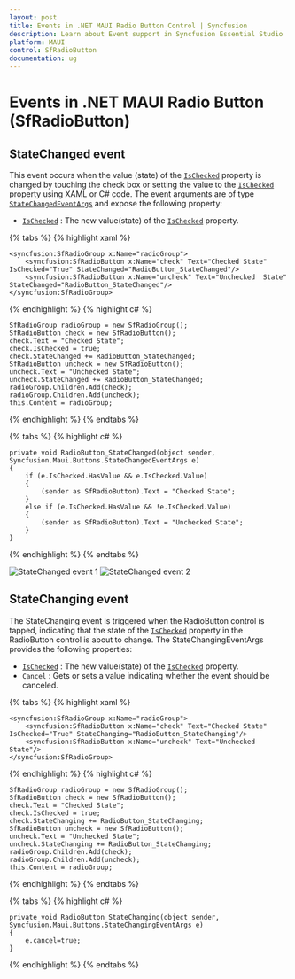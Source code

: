 ```yaml
---
layout: post
title: Events in .NET MAUI Radio Button Control | Syncfusion
description: Learn about Event support in Syncfusion Essential Studio .NET MAUI Radio Button control, its elements and more.
platform: MAUI
control: SfRadioButton
documentation: ug
---
```


# Events in .NET MAUI Radio Button (SfRadioButton)

## StateChanged event

This event occurs when the value (state) of the [`IsChecked`](https://help.syncfusion.com/cr/maui/Syncfusion.Maui.Buttons.SfRadioButton.html#Syncfusion_Maui_Buttons_SfRadioButton_IsChecked) property is changed by touching the check box or setting the value to the [`IsChecked`](https://help.syncfusion.com/cr/maui/Syncfusion.Maui.Buttons.SfRadioButton.html#Syncfusion_Maui_Buttons_SfRadioButton_IsChecked) property using XAML or C# code. The event arguments are of type [`StateChangedEventArgs`](https://help.syncfusion.com/cr/maui/Syncfusion.Maui.Buttons.StateChangedEventArgs.html) and expose the following property:

* [`IsChecked`](https://help.syncfusion.com/cr/maui/Syncfusion.Maui.Buttons.SfRadioButton.html#Syncfusion_Maui_Buttons_SfRadioButton_IsChecked) : The new value(state) of the [`IsChecked`](https://help.syncfusion.com/cr/maui/Syncfusion.Maui.Buttons.SfRadioButton.html#Syncfusion_Maui_Buttons_SfRadioButton_IsChecked) property.

{% tabs %}
{% highlight xaml %}

    <syncfusion:SfRadioGroup x:Name="radioGroup">
        <syncfusion:SfRadioButton x:Name="check" Text="Checked State" IsChecked="True" StateChanged="RadioButton_StateChanged"/>
        <syncfusion:SfRadioButton x:Name="uncheck" Text="Unchecked  State" StateChanged="RadioButton_StateChanged"/>
    </syncfusion:SfRadioGroup>

{% endhighlight %}
{% highlight c# %}

    SfRadioGroup radioGroup = new SfRadioGroup();
    SfRadioButton check = new SfRadioButton();
    check.Text = "Checked State";
    check.IsChecked = true;
    check.StateChanged += RadioButton_StateChanged;
    SfRadioButton uncheck = new SfRadioButton();
    uncheck.Text = "Unchecked State";
    uncheck.StateChanged += RadioButton_StateChanged;
    radioGroup.Children.Add(check);
    radioGroup.Children.Add(uncheck);
    this.Content = radioGroup;

{% endhighlight %}
{% endtabs %}

{% tabs %}
{% highlight c# %}

    private void RadioButton_StateChanged(object sender, Syncfusion.Maui.Buttons.StateChangedEventArgs e)
    {
        if (e.IsChecked.HasValue && e.IsChecked.Value)
        {
            (sender as SfRadioButton).Text = "Checked State";
        }
        else if (e.IsChecked.HasValue && !e.IsChecked.Value)
        {
            (sender as SfRadioButton).Text = "Unchecked State";
        }
    }
 
{% endhighlight %}
{% endtabs %}

![StateChanged event 1](Images/Event/statechanged1.png)
![StateChanged event 2](Images/Event/statechanged2.png)

## StateChanging event

The StateChanging event is triggered when the RadioButton control is tapped, indicating that the state of the [`IsChecked`](https://help.syncfusion.com/cr/maui/Syncfusion.Maui.Buttons.SfRadioButton.html#Syncfusion_Maui_Buttons_SfRadioButton_IsChecked) property in the RadioButton control is about to change. The StateChangingEventArgs provides the following properties:

* [`IsChecked`](https://help.syncfusion.com/cr/maui/Syncfusion.Maui.Buttons.SfRadioButton.html#Syncfusion_Maui_Buttons_SfRadioButton_IsChecked) : The new value(state) of the [`IsChecked`](https://help.syncfusion.com/cr/maui/Syncfusion.Maui.Buttons.SfRadioButton.html#Syncfusion_Maui_Buttons_SfRadioButton_IsChecked) property.
* `Cancel` : Gets or sets a value indicating whether the event should be canceled.

{% tabs %}
{% highlight xaml %}

    <syncfusion:SfRadioGroup x:Name="radioGroup">
        <syncfusion:SfRadioButton x:Name="check" Text="Checked State" IsChecked="True" StateChanging="RadioButton_StateChanging"/>
        <syncfusion:SfRadioButton x:Name="uncheck" Text="Unchecked State"/>
    </syncfusion:SfRadioGroup>

{% endhighlight %}
{% highlight c# %}

    SfRadioGroup radioGroup = new SfRadioGroup();
    SfRadioButton check = new SfRadioButton();
    check.Text = "Checked State";
    check.IsChecked = true;
    check.StateChanging += RadioButton_StateChanging;
    SfRadioButton uncheck = new SfRadioButton();
    uncheck.Text = "Unchecked State";
    uncheck.StateChanging += RadioButton_StateChanging;
    radioGroup.Children.Add(check);
    radioGroup.Children.Add(uncheck);
    this.Content = radioGroup;
	
{% endhighlight %}
{% endtabs %}

{% tabs %}
{% highlight c# %}

    private void RadioButton_StateChanging(object sender, Syncfusion.Maui.Buttons.StateChangingEventArgs e)
    {
        e.cancel=true;
    }

{% endhighlight %}
{% endtabs %}